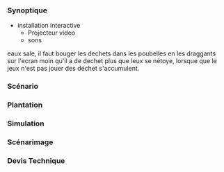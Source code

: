 ### Synoptique
* installation interactive
  - Projecteur video
  - sons

eaux sale, il faut bouger les dechets dans les poubelles en les draggants sur l'ecran moin qu'il a de dechet plus que leux se nétoye, lorsque que le jeux n'est pas jouer des déchet s'accumulent.

### Scénario


### Plantation



### Simulation



### Scénarimage



### Devis Technique

